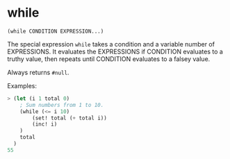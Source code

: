 # while

`(while CONDITION EXPRESSION...)`

The special expression `while` takes a condition and a variable number
of EXPRESSIONS. It evaluates the EXPRESSIONS if CONDITION
evaluates to a truthy value, then repeats until CONDITION
evaluates to a falsey value.

Always returns `#null`.

Examples:

```lisp
> (let (i 1 total 0)
    ; Sum numbers from 1 to 10.
    (while (<= i 10)
        (set! total (+ total i))
        (inc! i)
    )
    total
  )
55
```
